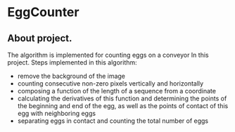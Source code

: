 # EggCounter
## About project.
The algorithm is implemented for counting eggs on a conveyor In this project.
Steps implemented in this algorithm:
- remove the background of the image
- counting consecutive non-zero pixels vertically and horizontally
- composing a function of the length of a sequence from a coordinate
- calculating the derivatives of this function and determining the points of the beginning and end of the egg, as well as the points of contact of this egg with neighboring eggs
- separating eggs in contact and counting the total number of eggs
